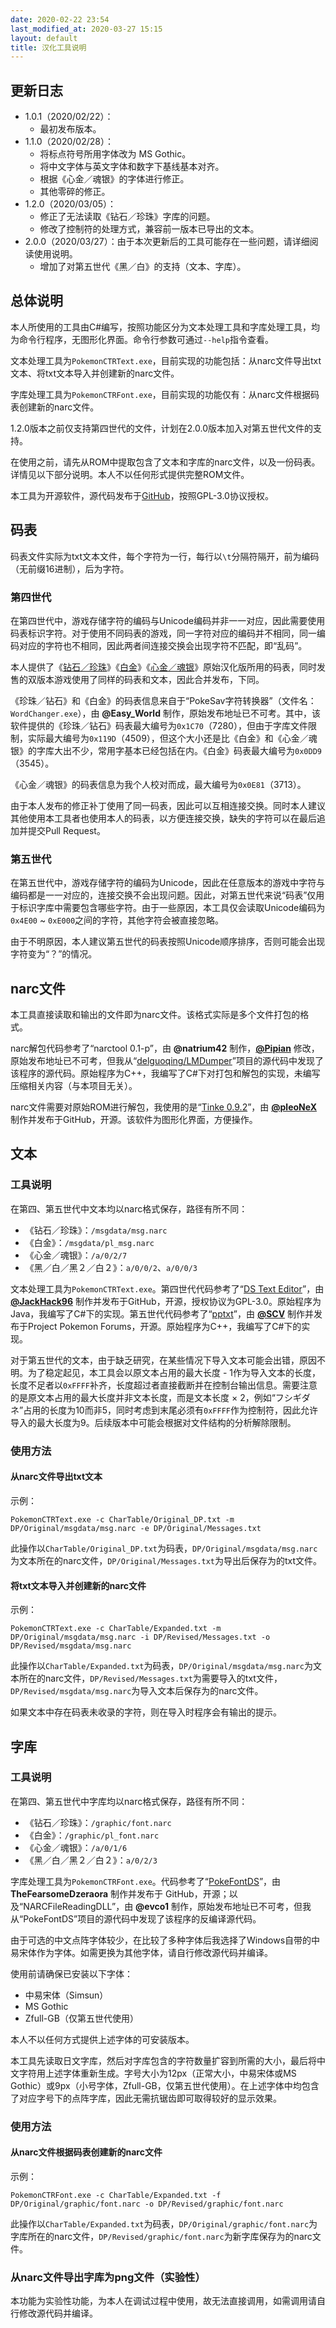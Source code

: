```yaml
---
date: 2020-02-22 23:54
last_modified_at: 2020-03-27 15:15
layout: default
title: 汉化工具说明
---
```

## 更新日志
- 1.0.1（2020/02/22）：
  - 最初发布版本。
- 1.1.0（2020/02/28）：
  - 将标点符号所用字体改为 MS Gothic。
  - 将中文字体与英文字体和数字下基线基本对齐。
  - 根据《心金／魂银》的字体进行修正。
  - 其他零碎的修正。
- 1.2.0（2020/03/05）：
  - 修正了无法读取《钻石／珍珠》字库的问题。
  - 修改了控制符的处理方式，兼容前一版本已导出的文本。
- 2.0.0（2020/03/27）：由于本次更新后的工具可能存在一些问题，请详细阅读使用说明。
  - 增加了对第五世代《黑／白》的支持（文本、字库）。

## 总体说明
本人所使用的工具由C#编写，按照功能区分为文本处理工具和字库处理工具，均为命令行程序，无图形化界面。命令行参数可通过`--help`指令查看。

文本处理工具为`PokemonCTRText.exe`，目前实现的功能包括：从narc文件导出txt文本、将txt文本导入并创建新的narc文件。

字库处理工具为`PokemonCTRFont.exe`，目前实现的功能仅有：从narc文件根据码表创建新的narc文件。

1.2.0版本之前仅支持第四世代的文件，计划在2.0.0版本加入对第五世代文件的支持。

在使用之前，请先从ROM中提取包含了文本和字库的narc文件，以及一份码表。详情见以下部分说明。本人不以任何形式提供完整ROM文件。

本工具为开源软件，源代码发布于[GitHub](https://github.com/Xzonn/PokemonChineseTranslationRevise/)，按照GPL-3.0协议授权。

## 码表
码表文件实际为txt文本文件，每个字符为一行，每行以`\t`分隔符隔开，前为编码（无前缀16进制），后为字符。

### 第四世代
在第四世代中，游戏存储字符的编码与Unicode编码并非一一对应，因此需要使用码表标识字符。对于使用不同码表的游戏，同一字符对应的编码并不相同，同一编码对应的字符也不相同，因此两者间连接交换会出现字符不匹配，即“乱码”。

本人提供了《[钻石／珍珠](https://github.com/Xzonn/PokemonChineseTranslationRevise/raw/gh-pages/Files/CharTable/Original_DP.txt)》《[白金](https://github.com/Xzonn/PokemonChineseTranslationRevise/raw/gh-pages/Files/CharTable/Original_Pt.txt)》《[心金／魂银](https://github.com/Xzonn/PokemonChineseTranslationRevise/raw/gh-pages/Files/CharTable/Original_HGSS.txt)》原始汉化版所用的码表，同时发售的双版本游戏使用了同样的码表和文本，因此合并发布，下同。

《珍珠／钻石》和《白金》的码表信息来自于“PokeSav字符转换器”（文件名：`WordChanger.exe`），由 **@Easy_World** 制作，原始发布地址已不可考。其中，该软件提供的《珍珠／钻石》码表最大编号为`0x1C70`（7280），但由于字库文件限制，实际最大编号为`0x119D`（4509），但这个大小还是比《白金》和《心金／魂银》的字库大出不少，常用字基本已经包括在内。《白金》码表最大编号为`0x0DD9`（3545）。

《心金／魂银》的码表信息为我个人校对而成，最大编号为`0x0E81`（3713）。

由于本人发布的修正补丁使用了同一码表，因此可以互相连接交换。同时本人建议其他使用本工具者也使用本人的码表，以方便连接交换，缺失的字符可以在最后追加并提交Pull Request。

### 第五世代
在第五世代中，游戏存储字符的编码为Unicode，因此在任意版本的游戏中字符与编码都是一一对应的，连接交换不会出现问题。因此，对第五世代来说“码表”仅用于标识字库中需要包含哪些字符。由于一些原因，本工具仅会读取Unicode编码为`0x4E00` ~ `0xE000`之间的字符，其他字符会被直接忽略。

由于不明原因，本人建议第五世代的码表按照Unicode顺序排序，否则可能会出现字符变为“？”的情况。

## narc文件
本工具直接读取和输出的文件即为narc文件。该格式实际是多个文件打包的格式。

narc解包代码参考了“narctool 0.1-p”，由 **@natrium42** 制作，**[@Pipian](https://github.com/pipian)** 修改，原始发布地址已不可考，但我从“[delguoqing/LMDumper](https://github.com/delguoqing/LMDumper/tree/master/tools/narctool-0.1-p)”项目的源代码中发现了该程序的源代码。原始程序为C++，我编写了C#下对打包和解包的实现，未编写压缩相关内容（与本项目无关）。

narc文件需要对原始ROM进行解包，我使用的是“[Tinke 0.9.2](https://github.com/pleonex/tinke)”，由 **[@pleoNeX](https://github.com/pleonex)** 制作并发布于GitHub，开源。该软件为图形化界面，方便操作。

## 文本
### 工具说明
在第四、第五世代中文本均以narc格式保存，路径有所不同：

- 《钻石／珍珠》：`/msgdata/msg.narc`
- 《白金》：`/msgdata/pl_msg.narc`
- 《心金／魂银》：`/a/0/2/7`
- 《黑／白／黑２／白２》：`a/0/0/2`、`a/0/0/3`

文本处理工具为`PokemonCTRText.exe`。第四世代代码参考了“[DS Text Editor](https://github.com/JackHack96/DS-Text-Editor)”，由 **[@JackHack96](https://github.com/JackHack96)** 制作并发布于GitHub，开源，授权协议为GPL-3.0。原始程序为Java，我编写了C#下的实现。第五世代代码参考了“[pptxt](https://projectpokemon.org/home/forums/topic/10583-pptxt-text-editing-tool/)”，由 **[@SCV](https://projectpokemon.org/home/profile/2-scv/)** 制作并发布于Project Pokemon Forums，开源。原始程序为C++，我编写了C#下的实现。

对于第五世代的文本，由于缺乏研究，在某些情况下导入文本可能会出错，原因不明。为了稳定起见，本工具会以原文本占用的最大长度 - 1作为导入文本的长度，长度不足者以`0xFFFF`补齐，长度超过者直接截断并在控制台输出信息。需要注意的是原文本占用的最大长度并非文本长度，而是文本长度 × 2，例如“フシギダネ”占用的长度为10而非5，同时考虑到末尾必须有`0xFFFF`作为控制符，因此允许导入的最大长度为9。后续版本中可能会根据对文件结构的分析解除限制。

### 使用方法
#### 从narc文件导出txt文本
示例：

```
PokemonCTRText.exe -c CharTable/Original_DP.txt -m DP/Original/msgdata/msg.narc -e DP/Original/Messages.txt
```

此操作以`CharTable/Original_DP.txt`为码表，`DP/Original/msgdata/msg.narc`为文本所在的narc文件，`DP/Original/Messages.txt`为导出后保存为的txt文件。

#### 将txt文本导入并创建新的narc文件
示例：

```
PokemonCTRText.exe -c CharTable/Expanded.txt -m DP/Original/msgdata/msg.narc -i DP/Revised/Messages.txt -o DP/Revised/msgdata/msg.narc
```

此操作以`CharTable/Expanded.txt`为码表，`DP/Original/msgdata/msg.narc`为文本所在的narc文件，`DP/Revised/Messages.txt`为需要导入的txt文件，`DP/Revised/msgdata/msg.narc`为导入文本后保存为的narc文件。

如果文本中存在码表未收录的字符，则在导入时程序会有输出的提示。

## 字库
### 工具说明
在第四、第五世代中字库均以narc格式保存，路径有所不同：

- 《钻石／珍珠》：`/graphic/font.narc`
- 《白金》：`/graphic/pl_font.narc`
- 《心金／魂银》：`/a/0/1/6`
- 《黑／白／黑２／白２》：`a/0/2/3`

字库处理工具为`PokemonCTRFont.exe`。代码参考了“[PokeFontDS](https://github.com/TheFearsomeDzeraora/PokeFontDS)”，由 **TheFearsomeDzeraora** 制作并发布于 GitHub，开源；以及“NARCFileReadingDLL”，由 **@evco1** 制作，原始发布地址已不可考，但我从“PokeFontDS”项目的源代码中发现了该程序的反编译源代码。

由于可选的中文点阵字体较少，在比较了多种字体后我选择了Windows自带的中易宋体作为字体。如需更换为其他字体，请自行修改源代码并编译。

使用前请确保已安装以下字体：

- 中易宋体（Simsun）
- MS Gothic
- Zfull-GB（仅第五世代使用）

本人不以任何方式提供上述字体的可安装版本。

本工具先读取日文字库，然后对字库包含的字符数量扩容到所需的大小，最后将中文字符用上述字体重新生成。字号大小为12px（正常大小，中易宋体或MS Gothic）或9px（小号字体，Zfull-GB，仅第五世代使用）。在上述字体中均包含了对应字号下的点阵字库，因此无需抗锯齿即可取得较好的显示效果。

### 使用方法
#### 从narc文件根据码表创建新的narc文件
示例：

```
PokemonCTRFont.exe -c CharTable/Expanded.txt -f DP/Original/graphic/font.narc -o DP/Revised/graphic/font.narc
```

此操作以`CharTable/Expanded.txt`为码表，`DP/Original/graphic/font.narc`为字库所在的narc文件，`DP/Revised/graphic/font.narc`为新字库保存为的narc文件。

### 从narc文件导出字库为png文件（实验性）
本功能为实验性功能，为本人在调试过程中使用，故无法直接调用，如需调用请自行修改源代码并编译。
